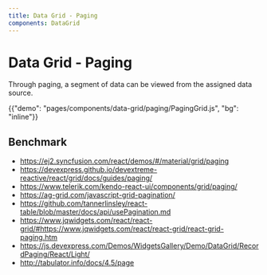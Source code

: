```yaml
---
title: Data Grid - Paging
components: DataGrid
---
```


# Data Grid - Paging

<p class="description">Through paging, a segment of data can be viewed from the assigned data source.</p>

{{"demo": "pages/components/data-grid/paging/PagingGrid.js", "bg": "inline"}}

## Benchmark

- https://ej2.syncfusion.com/react/demos/#/material/grid/paging
- https://devexpress.github.io/devextreme-reactive/react/grid/docs/guides/paging/
- https://www.telerik.com/kendo-react-ui/components/grid/paging/
- https://ag-grid.com/javascript-grid-pagination/
- https://github.com/tannerlinsley/react-table/blob/master/docs/api/usePagination.md
- https://www.jqwidgets.com/react/react-grid/#https://www.jqwidgets.com/react/react-grid/react-grid-paging.htm
- https://js.devexpress.com/Demos/WidgetsGallery/Demo/DataGrid/RecordPaging/React/Light/
- http://tabulator.info/docs/4.5/page
